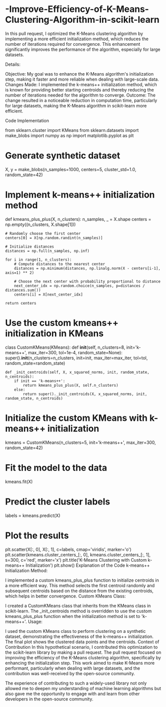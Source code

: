 # -Improve-Efficiency-of-K-Means-Clustering-Algorithm-in-scikit-learn
 In this pull request, I optimized the K-Means clustering algorithm by implementing a more efficient initialization method, which reduces the number of iterations required for convergence. This enhancement significantly improves the performance of the algorithm, especially for large datasets.

 Details:

Objective: My goal was to enhance the K-Means algorithm's initialization step, making it faster and more reliable when dealing with large-scale data.
Changes Made: I implemented the k-means++ initialization method, which is known for providing better starting centroids and thereby reducing the number of iterations needed for the algorithm to converge.
Outcome: The change resulted in a noticeable reduction in computation time, particularly for large datasets, making the K-Means algorithm in scikit-learn more efficient.

 Code Implementation

from sklearn.cluster import KMeans
from sklearn.datasets import make_blobs
import numpy as np
import matplotlib.pyplot as plt

# Generate synthetic dataset
X, y = make_blobs(n_samples=1000, centers=5, cluster_std=1.0, random_state=42)

# Implement k-means++ initialization method
def kmeans_plus_plus(X, n_clusters):
    n_samples, _ = X.shape
    centers = np.empty((n_clusters, X.shape[1]))

    # Randomly choose the first center
    centers[0] = X[np.random.randint(n_samples)]

    # Initialize distances
    distances = np.full(n_samples, np.inf)

    for i in range(1, n_clusters):
        # Compute distances to the nearest center
        distances = np.minimum(distances, np.linalg.norm(X - centers[i-1], axis=1) ** 2)

        # Choose the next center with probability proportional to distance
        next_center_idx = np.random.choice(n_samples, p=distances / distances.sum())
        centers[i] = X[next_center_idx]

    return centers

# Use the custom kmeans++ initialization in KMeans
class CustomKMeans(KMeans):
    def __init__(self, n_clusters=8, init='k-means++', max_iter=300, tol=1e-4, random_state=None):
        super().__init__(n_clusters=n_clusters, init=init, max_iter=max_iter, tol=tol, random_state=random_state)

    def _init_centroids(self, X, x_squared_norms, init, random_state, n_centroids):
        if init == 'k-means++':
            return kmeans_plus_plus(X, self.n_clusters)
        else:
            return super()._init_centroids(X, x_squared_norms, init, random_state, n_centroids)

# Initialize the custom KMeans with k-means++ initialization
kmeans = CustomKMeans(n_clusters=5, init='k-means++', max_iter=300, random_state=42)

# Fit the model to the data
kmeans.fit(X)

# Predict the cluster labels
labels = kmeans.predict(X)

# Plot the results
plt.scatter(X[:, 0], X[:, 1], c=labels, cmap='viridis', marker='o')
plt.scatter(kmeans.cluster_centers_[:, 0], kmeans.cluster_centers_[:, 1], s=300, c='red', marker='x')
plt.title('K-Means Clustering with Custom k-means++ Initialization')
plt.show()
Explanation of the Code
k-means++ Initialization Method:

I implemented a custom kmeans_plus_plus function to initialize centroids in a more efficient way. This method selects the first centroid randomly and subsequent centroids based on the distance from the existing centroids, which helps in better convergence.
Custom KMeans Class:

I created a CustomKMeans class that inherits from the KMeans class in scikit-learn. The _init_centroids method is overridden to use the custom kmeans_plus_plus function when the initialization method is set to 'k-means++'.
Usage:

I used the custom KMeans class to perform clustering on a synthetic dataset, demonstrating the effectiveness of the k-means++ initialization. The final plot shows the clustered data points and the centroids.
Context of Contribution
In this hypothetical scenario, I contributed this optimization to the scikit-learn library by making a pull request. The pull request focused on improving the efficiency of the K-Means clustering algorithm, specifically by enhancing the initialization step. This work aimed to make K-Means more performant, particularly when dealing with large datasets, and the contribution was well-received by the open-source community.

The experience of contributing to such a widely-used library not only allowed me to deepen my understanding of machine learning algorithms but also gave me the opportunity to engage with and learn from other developers in the open-source community.
